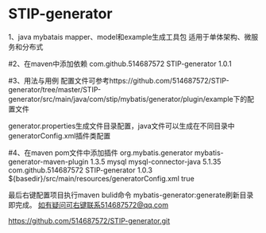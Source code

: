 # STIP-generator
1、java mybatais mapper、model和example生成工具包
适用于单体架构、微服务和分布式

#2、在maven中添加依赖
<dependency>
  <groupId>com.github.514687572</groupId>
  <artifactId>STIP-generator</artifactId>
  <version>1.0.1</version>
</dependency>

#3、用法与用例
配置文件可参考https://github.com/514687572/STIP-generator/tree/master/STIP-generator/src/main/java/com/stip/mybatis/generator/plugin/example下的配置文件

generator.properties生成文件目录配置，java文件可以生成在不同目录中
generatorConfig.xml插件类配置

#4、在maven pom文件中添加插件
  <plugin>
	<groupId>org.mybatis.generator</groupId>
	<artifactId>mybatis-generator-maven-plugin</artifactId>
	<version>1.3.5</version>
	<dependencies>
		<dependency>
			<groupId>mysql</groupId>
			<artifactId>mysql-connector-java</artifactId>
			<version>5.1.35</version>
		</dependency>
		<dependency>
			<groupId>com.github.514687572</groupId>
			<artifactId>STIP-generator</artifactId>
			<version>1.0.3</version>
		</dependency>
	</dependencies>
	<configuration>
		<!--配置文件的路径 -->
		<configurationFile>${basedir}/src/main/resources/generatorConfig.xml</configurationFile>
		<overwrite>true</overwrite>
	</configuration>
</plugin>

最后右键配置项目执行maven bulid命令 mybatis-generator:generate刷新目录即完成。
如有疑问可右键联系514687572@qq.com

https://github.com/514687572/STIP-generator.git